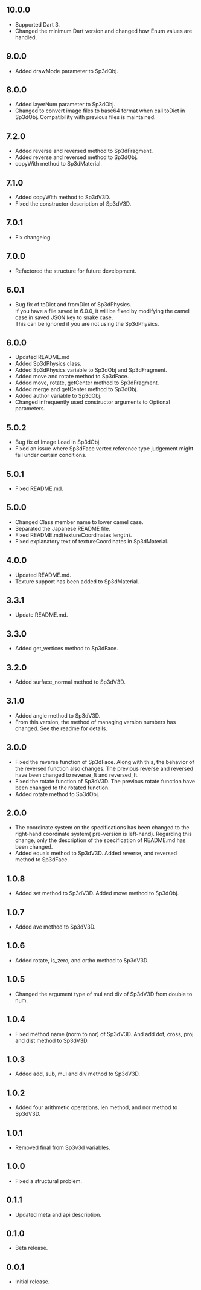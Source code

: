 ## 10.0.0
* Supported Dart 3.
* Changed the minimum Dart version and changed how Enum values are handled.

## 9.0.0

* Added drawMode parameter to Sp3dObj.

## 8.0.0

* Added layerNum parameter to Sp3dObj.
* Changed to convert image files to base64 format when call toDict in Sp3dObj. Compatibility with
  previous files is maintained.

## 7.2.0

* Added reverse and reversed method to Sp3dFragment.
* Added reverse and reversed method to Sp3dObj.
* copyWith method to Sp3dMaterial.

## 7.1.0

* Added copyWith method to Sp3dV3D.
* Fixed the constructor description of Sp3dV3D.

## 7.0.1

* Fix changelog.

## 7.0.0

* Refactored the structure for future development.

## 6.0.1

* Bug fix of toDict and fromDict of Sp3dPhysics.  
  If you have a file saved in 6.0.0, it will be fixed by modifying the camel case in saved JSON key
  to snake case.  
  This can be ignored if you are not using the Sp3dPhysics.

## 6.0.0

* Updated README.md
* Added Sp3dPhysics class.
* Added Sp3dPhysics variable to Sp3dObj and Sp3dFragment.
* Added move and rotate method to Sp3dFace.
* Added move, rotate, getCenter method to Sp3dFragment.
* Added merge and getCenter method to Sp3dObj.
* Added author variable to Sp3dObj.
* Changed infrequently used constructor arguments to Optional parameters.

## 5.0.2

* Bug fix of Image Load in Sp3dObj.
* Fixed an issue where Sp3dFace vertex reference type judgement might fail under certain conditions.

## 5.0.1

* Fixed README.md.

## 5.0.0

* Changed Class member name to lower camel case.
* Separated the Japanese README file.
* Fixed README.md(textureCoordinates length).
* Fixed explanatory text of textureCoordinates in Sp3dMaterial.

## 4.0.0

* Updated README.md.
* Texture support has been added to Sp3dMaterial.

## 3.3.1

* Update README.md.

## 3.3.0

* Added get_vertices method to Sp3dFace.

## 3.2.0

* Added surface_normal method to Sp3dV3D.

## 3.1.0

* Added angle method to Sp3dV3D.
* From this version, the method of managing version numbers has changed. See the readme for details.

## 3.0.0

* Fixed the reverse function of Sp3dFace. Along with this, the behavior of the reversed function
  also changes.
  The previous reverse and reversed have been changed to reverse_ft and reversed_ft.
* Fixed the rotate function of Sp3dV3D. The previous rotate function have been changed to the
  rotated function.
* Added rotate method to Sp3dObj.

## 2.0.0

* The coordinate system on the specifications has been changed to the right-hand coordinate system(
  pre-version is left-hand).
  Regarding this change, only the description of the specification of README.md has been changed.
* Added equals method to Sp3dV3D. Added reverse, and reversed method to Sp3dFace.

## 1.0.8

* Added set method to Sp3dV3D. Added move method to Sp3dObj.

## 1.0.7

* Added ave method to Sp3dV3D.

## 1.0.6

* Added rotate, is_zero, and ortho method to Sp3dV3D.

## 1.0.5

* Changed the argument type of mul and div of Sp3dV3D from double to num.

## 1.0.4

* Fixed method name (norm to nor) of Sp3dV3D. And add dot, cross, proj and dist method to Sp3dV3D.

## 1.0.3

* Added add, sub, mul and div method to Sp3dV3D.

## 1.0.2

* Added four arithmetic operations, len method, and nor method to Sp3dV3D.

## 1.0.1

* Removed final from Sp3v3d variables.

## 1.0.0

* Fixed a structural problem.

## 0.1.1

* Updated meta and api description.

## 0.1.0

* Beta release.

## 0.0.1

* Initial release.
